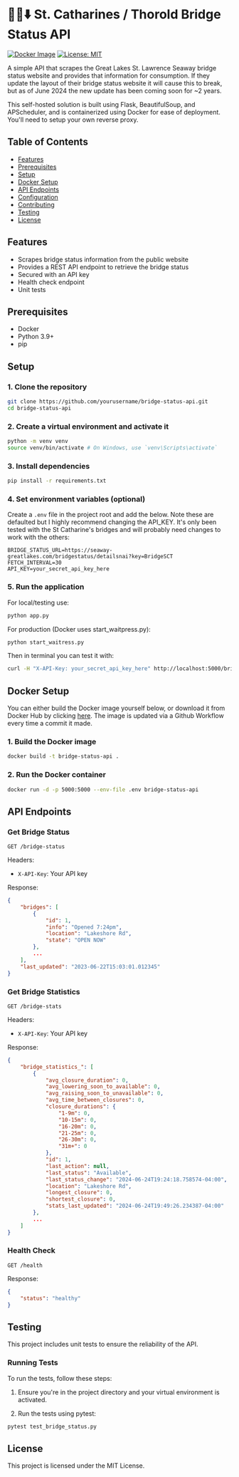 # 🔼🚢⬇️ St. Catharines / Thorold Bridge Status API

[![Docker Image](https://img.shields.io/docker/v/averyyyy/bridge-status-api?style=flat-square&logo=docker)](https://hub.docker.com/r/averyyyy/bridge-status-api)
[![License: MIT](https://img.shields.io/badge/License-MIT-yellow.svg)](https://opensource.org/licenses/MIT)

A simple API that scrapes the Great Lakes St. Lawrence Seaway bridge status website and provides that information for consumption. If they update the layout of their bridge status website it will cause this to break, but as of June 2024 the new update has been coming soon for ~2 years.

This self-hosted solution is built using Flask, BeautifulSoup, and APScheduler, and is containerized using Docker for ease of deployment. You'll need to setup your own reverse proxy.

## Table of Contents

-   [Features](#features)
-   [Prerequisites](#prerequisites)
-   [Setup](#setup)
-   [Docker Setup](#docker-setup)
-   [API Endpoints](#api-endpoints)
-   [Configuration](#configuration)
-   [Contributing](#contributing)
-   [Testing](#testing)
-   [License](#license)

## Features

-   Scrapes bridge status information from the public website
-   Provides a REST API endpoint to retrieve the bridge status
-   Secured with an API key
-   Health check endpoint
-   Unit tests

## Prerequisites

-   Docker
-   Python 3.9+
-   pip

## Setup

### 1. Clone the repository

```sh
git clone https://github.com/yourusername/bridge-status-api.git
cd bridge-status-api
```

### 2. Create a virtual environment and activate it

```sh
python -m venv venv
source venv/bin/activate # On Windows, use `venv\Scripts\activate`
```

### 3. Install dependencies

```sh
pip install -r requirements.txt
```

### 4. Set environment variables (optional)

Create a `.env` file in the project root and add the below. Note these are defaulted but I highly recommend changing the API_KEY. It's only been tested with the St Catharine's bridges and will probably need changes to work with the others:

```dotenv
BRIDGE_STATUS_URL=https://seaway-greatlakes.com/bridgestatus/detailsnai?key=BridgeSCT
FETCH_INTERVAL=30
API_KEY=your_secret_api_key_here
```

### 5. Run the application

For local/testing use:

```sh
python app.py
```

For production (Docker uses start_waitpress.py):

```sh
python start_waitress.py
```

Then in terminal you can test it with:

```sh
curl -H "X-API-Key: your_secret_api_key_here" http://localhost:5000/bridge-status
```

## Docker Setup

You can either build the Docker image yourself below, or download it from Docker Hub by clicking [here](https://hub.docker.com/r/averyyyy/bridge-status-api). The image is updated via a Github Workflow every time a commit it made.

### 1. Build the Docker image

```sh
docker build -t bridge-status-api .
```

### 2. Run the Docker container

```sh
docker run -d -p 5000:5000 --env-file .env bridge-status-api
```

## API Endpoints

### Get Bridge Status

```http
GET /bridge-status
```

Headers:

-   `X-API-Key`: Your API key

Response:

```json
{
    "bridges": [
        {
            "id": 1,
            "info": "Opened 7:24pm",
            "location": "Lakeshore Rd",
            "state": "OPEN NOW"
        },
        ...
    ],
    "last_updated": "2023-06-22T15:03:01.012345"
}
```

### Get Bridge Statistics

```http
GET /bridge-stats
```

Headers:

-   `X-API-Key`: Your API key

Response:

```json
{
    "bridge_statistics_": [
        {
            "avg_closure_duration": 0,
            "avg_lowering_soon_to_available": 0,
            "avg_raising_soon_to_unavailable": 0,
            "avg_time_between_closures": 0,
            "closure_durations": {
                "1-9m": 0,
                "10-15m": 0,
                "16-20m": 0,
                "21-25m": 0,
                "26-30m": 0,
                "31m+": 0
            },
            "id": 1,
            "last_action": null,
            "last_status": "Available",
            "last_status_change": "2024-06-24T19:24:18.758574-04:00",
            "location": "Lakeshore Rd",
            "longest_closure": 0,
            "shortest_closure": 0,
            "stats_last_updated": "2024-06-24T19:49:26.234387-04:00"
        },
        ...
    ]
}
```

### Health Check

```http
GET /health
```

Response:

```json
{
	"status": "healthy"
}
```

## Testing

This project includes unit tests to ensure the reliability of the API.

### Running Tests

To run the tests, follow these steps:

1. Ensure you're in the project directory and your virtual environment is activated.

2. Run the tests using pytest:

```sh
pytest test_bridge_status.py
```

## License

This project is licensed under the MIT License.
